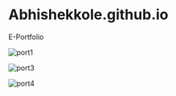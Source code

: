 # Abhishekkole.github.io
E-Portfolio 

![port1](https://user-images.githubusercontent.com/59798427/97797114-41103d00-1c40-11eb-9dbd-9a263c2d5e7d.png)


![port3](https://user-images.githubusercontent.com/59798427/97797111-3ce41f80-1c40-11eb-8d57-5b981fe7617b.png)

![port4](https://user-images.githubusercontent.com/59798427/97797113-3f467980-1c40-11eb-8200-593a9580e0a3.png)
